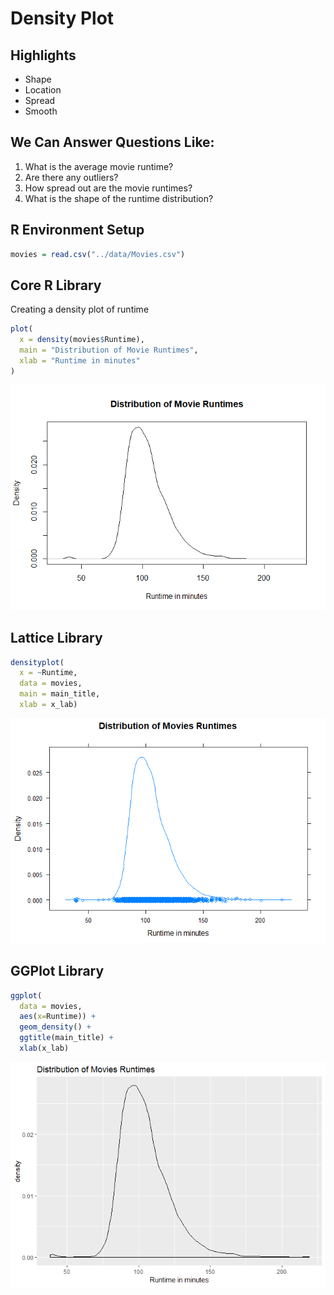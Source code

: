 # Density Plot


## Highlights

* Shape
* Location
* Spread
* Smooth


## We Can Answer Questions Like:

  1. What is the average movie runtime?
  2. Are there any outliers?
  3. How spread out are the movie runtimes?
  4. What is the shape of the runtime distribution?


## R Environment Setup


```r
movies = read.csv("../data/Movies.csv")
```

## Core R Library


Creating a density plot of runtime

```r
plot(
  x = density(movies$Runtime),
  main = "Distribution of Movie Runtimes",
  xlab = "Runtime in minutes"
)
```

![](../../images/statistics/density_plot_1.png)


## Lattice Library

```r
densityplot(
  x = ~Runtime,
  data = movies,
  main = main_title,
  xlab = x_lab)
```

![](../../images/statistics/density_plot_2.png)

## GGPlot Library


```r
ggplot(
  data = movies,
  aes(x=Runtime)) +
  geom_density() +
  ggtitle(main_title) +
  xlab(x_lab)
```

![](../../images/statistics/density_plot_3.png)
